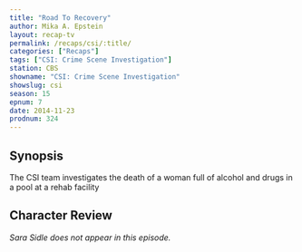 ```yaml
---
title: "Road To Recovery"
author: Mika A. Epstein
layout: recap-tv
permalink: /recaps/csi/:title/
categories: ["Recaps"]
tags: ["CSI: Crime Scene Investigation"]
station: CBS
showname: "CSI: Crime Scene Investigation"
showslug: csi
season: 15  
epnum: 7  
date: 2014-11-23
prodnum: 324  
---
```


## Synopsis

The CSI team investigates the death of a woman full of alcohol and drugs in a pool at a rehab facility

## Character Review

_Sara Sidle does not appear in this episode._

